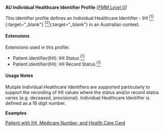 **AU Individual Healthcare Identifier Profile**  *[[FMM Level 0](guidance.html)]*

This identifier profile defines an Individual Healthcare Identifier - IHI [<sup>[1]</sup>](http://ns.electronichealth.net.au/id/hi/ihi/1.0/index.html){:target="_blank"} [<sup>[2]</sup>](http://meteor.aihw.gov.au/content/index.phtml/itemId/432495){:target="_blank"} in an Australian context.

#### Extensions
Extensions used in this profile:
* Patient.identifier(IHI): IHI Status [<sup>[1]</sup>](http://hl7.org.au/fhir/StructureDefinition/ihi-status)
* Patient.identifier(IHI): IHI Record Status [<sup>[1]</sup>](http://hl7.org.au/fhir/StructureDefinition/ihi-record-status)

#### Usage Notes

Mutiple Individual Healthcare Identifiers are supported particularly to support the recording of IHI values where the status and/or record status varies (e.g. deceased, provisional).
Individual Healthcare Identifier is defined as a 16 digit number.

**Examples**

[Patient with IHI, Medicare Number, and Health Care Card](Patient-example0.html)


